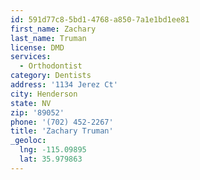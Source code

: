 ```yaml
---
id: 591d77c8-5bd1-4768-a850-7a1e1bd1ee81
first_name: Zachary
last_name: Truman
license: DMD
services:
  - Orthodontist
category: Dentists
address: '1134 Jerez Ct'
city: Henderson
state: NV
zip: '89052'
phone: '(702) 452-2267'
title: 'Zachary Truman'
_geoloc:
  lng: -115.09895
  lat: 35.979863
---
```

